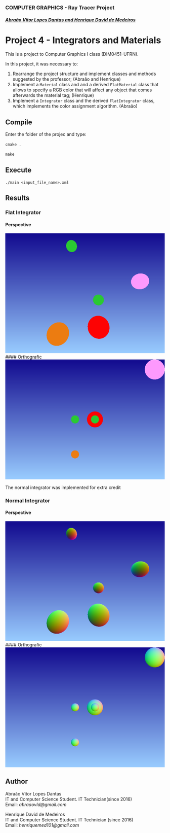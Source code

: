 ### COMPUTER GRAPHICS - Ray Tracer Project

##### [Abraão Vitor Lopes Dantas and Henrique David de Medeiros](#author)

# Project 4 - Integrators and Materials

This is a project to Computer Graphics I class (DIM0451-UFRN).

In this project, it was necessary to:

1. Rearrange the project structure and implement classes and methods suggested by the professor; (Abraão and Henrique)
2. Implement a `Material` class and and a derived `FlatMaterial` class that allows to specify a RGB color that will affect any object that comes afterwards the material tag; (Henrique)
3. Implement a `Integrator` class and the derived `FlatIntegrator` class, which implements the color assignment algorithm. (Abraão)

## Compile

Enter the folder of the projec and type:

`cmake .`

`make`

## Execute

`./main <input_file_name>.xml`

## Results

### Flat Integrator
  #### Perspective
  <img src="./flat_spheres.png">
  #### Orthografic
  <img src="./flat_spheres_ortho.png">
  
The normal integrator was implemented for extra credit

### Normal Integrator
  #### Perspective 
  <img src="./flat_spheres_normal.png">
  #### Orthografic
  <img src="./flat_spheres_ortho_normal.png">
  
  
## Author
Abraão Vitor Lopes Dantas  
IT and Computer Science Student. IT Technician(since 2016)  
Email: _abraaovld@gmail.com_

Henrique David de Medeiros  
IT and Computer Science Student. IT Technician (since 2016)  
Email: _henriquemed101@gmail.com_
